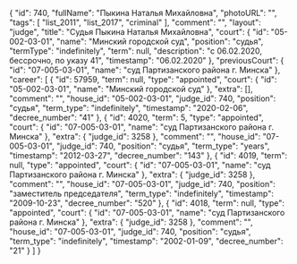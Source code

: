 {
    "id": 740,
    "fullName": "Пыкина Наталья Михайловна",
    "photoURL": "",
    "tags": [
        "list_2011",
        "list_2017",
        "criminal"
    ],
    "comment": "",
    "layout": "judge",
    "title": "Судья Пыкина Наталья Михайловна",
    "court": {
        "id": "05-002-03-01",
        "name": "Минский городской суд",
        "position": "судья",
        "termType": "indefinitely",
        "term": null,
        "description": "c 06.02.2020, бессрочно, по указу 41",
        "timestamp": "06.02.2020"
    },
    "previousCourt": {
        "id": "07-005-03-01",
        "name": "суд Партизанского района г. Минска"
    },
    "career": [
        {
            "id": 57959,
            "term": null,
            "type": "appointed",
            "court": {
                "id": "05-002-03-01",
                "name": "Минский городской суд"
            },
            "extra": [],
            "comment": "",
            "house_id": "05-002-03-01",
            "judge_id": 740,
            "position": "судья",
            "term_type": "indefinitely",
            "timestamp": "2020-02-06",
            "decree_number": "41"
        },
        {
            "id": 4020,
            "term": 5,
            "type": "appointed",
            "court": {
                "id": "07-005-03-01",
                "name": "суд Партизанского района г. Минска"
            },
            "extra": {
                "judge_id": 3258
            },
            "comment": "",
            "house_id": "07-005-03-01",
            "judge_id": 740,
            "position": "судья",
            "term_type": "years",
            "timestamp": "2012-03-27",
            "decree_number": "143"
        },
        {
            "id": 4019,
            "term": null,
            "type": "appointed",
            "court": {
                "id": "07-005-03-01",
                "name": "суд Партизанского района г. Минска"
            },
            "extra": {
                "judge_id": 3258
            },
            "comment": "",
            "house_id": "07-005-03-01",
            "judge_id": 740,
            "position": "заместитель председателя",
            "term_type": "indefinitely",
            "timestamp": "2009-10-23",
            "decree_number": "520"
        },
        {
            "id": 4018,
            "term": null,
            "type": "appointed",
            "court": {
                "id": "07-005-03-01",
                "name": "суд Партизанского района г. Минска"
            },
            "extra": {
                "judge_id": 3258
            },
            "comment": "",
            "house_id": "07-005-03-01",
            "judge_id": 740,
            "position": "судья",
            "term_type": "indefinitely",
            "timestamp": "2002-01-09",
            "decree_number": "21"
        }
    ]
}